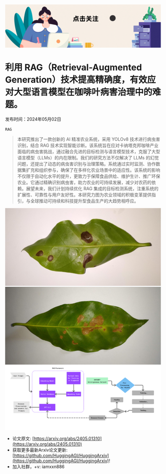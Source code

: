 ![](https://raw.githubusercontent.com/HuggingAGI/HuggingArxiv/main/imgs/follow2.gif)
# 利用 RAG（Retrieval-Augmented Generation）技术提高精确度，有效应对大型语言模型在咖啡叶病害治理中的难题。
发布时间：2024年05月02日

`RAG`
> 本研究推出了一款创新的 AI 精准农业系统，采用 YOLOv8 技术进行病虫害识别，结合 RAG 技术实现智能诊断。该系统旨在应对卡纳塔克邦咖啡产业面临的病虫害挑战，通过融合先进的目标检测与语言模型技术，克服了大型语言模型（LLMs）的内在限制。我们的研究方法不仅解决了 LLMs 的幻觉问题，还提出了动态的病虫害识别与治理策略。系统通过实时监测、协作数据集扩充和组织参与，确保了在多样化农业场景中的适应性。该系统的影响不仅限于自动化水平的提升，更致力于保障食品供给、维护生计、推广环保农业。它通过精确识别病虫害，助力农业的可持续发展，减少对农药的依赖。展望未来，我们计划持续优化 RAG 集成的目标检测系统，注重系统的扩展性、可靠性与用户友好性。本研究力图为农业领域的积极变革提供指引，与全球推动可持续和科技提升型食品生产的大趋势相呼应。

![](https://raw.githubusercontent.com/HuggingAGI/HuggingArxiv/main/paper_images/2405.01310/460.jpg)
![](https://raw.githubusercontent.com/HuggingAGI/HuggingArxiv/main/paper_images/2405.01310/34.jpg)
![](https://raw.githubusercontent.com/HuggingAGI/HuggingArxiv/main/paper_images/2405.01310/methodology1.png)


- 论文原文: [https://arxiv.org/abs/2405.01310](https://arxiv.org/abs/2405.01310)
- 获取更多最新Arxiv论文更新: [https://github.com/HuggingAGI/HuggingArxiv](https://github.com/HuggingAGI/HuggingArxiv)!
- 加入社群，+v: iamxxn886